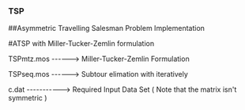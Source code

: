 ### TSP
##Asymmetric Travelling Salesman Problem Implementation

#ATSP with Miller-Tucker-Zemlin formulation 


TSPmtz.mos ------> Miller-Tucker-Zemlin Formulation

TSPseq.mos ------> Subtour elimation with iteratively

c.dat -----------> Required Input Data Set ( Note that the matrix isn't symmetric )
